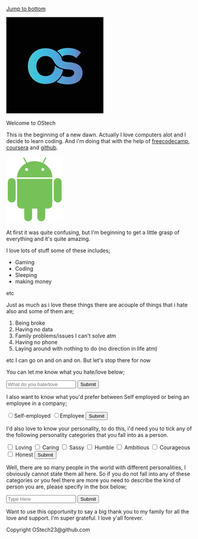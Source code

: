 <!DOCTYPE html>
</html>
<head>
<title> OStech</title>


<a href="#jump to bottom">Jump to bottom</a>

<img src="https://github.com/OStech23/Beginning/blob/main/os-letter-logo-icon-symbol-260nw-1898708386.jpg?raw=true
" alt="OS logo">

<meta>                 Welcome to OStech</meta>
</head>
<body>
<main>
<p>     This is the beginning of a new dawn. Actually I love computers alot and I decide to learn coding. And i'm doing that with the help of <a href="https://www.freecodecamp.org" target="_blank"> freecodecamp</a>, <a href="https://www.coursera.com" target="_blank">coursera</a> and <a href="https://www.github.com" target="_blank">github</a>.</p> </main>

<img src="https://github.com/OStech23/Beginning/blob/main/151px-Android_robot_2014.svg_.png?raw=true" alt="Android logo">


<p> At first it was quite confusing, but I'm beginning to get a little grasp of everything and it's quite amazing.</p>
<p>I love lots of stuff some of these includes;
<div>
<ul>
<li>Gaming</li>
<li>Coding</li> 
<li>Sleeping</li>
<li>making money</li> </ul>etc </p>

<p> Just as much as i love these things there are acouple of things that i hate also and some of them are;
<ol>
<li>Being broke</li>
<li>Having no data</li>
<li>Family problems/issues I can't solve atm</li>
<li>Having no phone</li>
<li>Laying around with nothing to do (no direction in life atm)</li> 
</ol> etc
I can go on and on and on. But let's stop there for now</p>
<p>
You can let me know what you hate/love below;
<form action="https://ostech23.github.io/Beginning/"> <input type="text" placeholder="What do you hate/love" required> <button type="submit">Submit</button> </form> </p>
</div>
<div>
<p>
I also want to know what you'd prefer between Self employed or being an employee in a company;
<form action="https://ostech23.github.io/Beginning/">
<label for="self-employed">
<input id="self-employed" type="radio" name="self-employed-employee">Self-employed </label>
<label for="employee">
<input id="employee" type="radio" name="self-employed-employee">Employee </label> <button type="submit">Submit</button> </form> </p>
<p> I'd also love to know your personality, to do this, i'd need you to tick any of the following personality categories that you fall into as a person.
<form action="https://ostech23.github.io/Beginning/">
<label for="loving">
<input type="checkbox" id="loving" name="personality"> Loving </label>
<label for="caring">
<input type="checkbox" id="caring" name="personality"> Caring </label>
<label for="sassy">
<input type="checkbox" id="sassy" name="personality"> Sassy </label>
<label for="humble">
<input type="checkbox" id="humble" name="personality"> Humble </label>
<label for="ambitious">
<input type="checkbox" id="ambitious" name="personality"> Ambitious </label>
<label for="courageous">
<input type="checkbox" id="courageous" name="personality"> Courageous </label>
<label for="honest">
<input type="checkbox" id="honest" name="personality"> Honest </label> <button type="submit">Submit</button> </form> </p>
<p> Well, there are so many people in the world with different personalities, I obviously cannot state them all here. So if you do not fall into any of these categories or you feel there are more you need to describe the kind of person you are, please specify in the box below;
<form action="https://ostech23.github.io/Beginning/"><input type="text" placeholder="Type Here"> <button type="submit">Submit</button> </form>
</p>
</div>
<p> Want to use this opportunity to say a big thank you to my family for all the love and support. I'm super grateful. I love y'all forever. </p>
</body>

<footer id="jump to bottom">Copyright OStech23@github.com<footer>
</html>